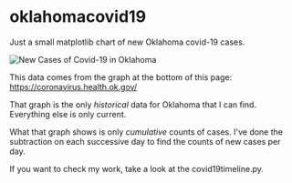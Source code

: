 # oklahomacovid19
Just a small matplotlib chart of new Oklahoma covid-19 cases.

![New Cases of Covid-19 in Oklahoma]('covid19oklahoma.png')


This data comes from the graph at the bottom of this page: https://coronavirus.health.ok.gov/

That graph is the only *historical* data for Oklahoma that I can find.
Everything else is only current.

What that graph shows is only *cumulative* counts of cases.  I've done the
subtraction on each successive day to find the counts of new cases per day.

If you want to check my work, take a look at the covid19timeline.py.
